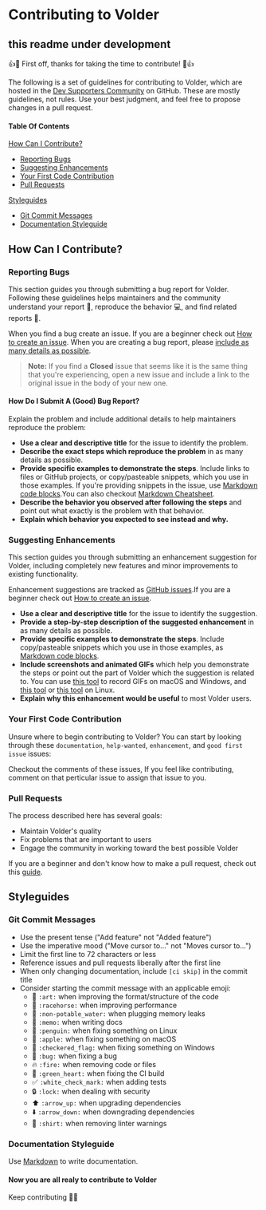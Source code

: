 # Contributing to Volder
## this readme under development
👍🎉 First off, thanks for taking the time to contribute! 🎉👍

The following is a set of guidelines for contributing to Volder, which are hosted in the [Dev Supporters Community](https://github.com/devSupporters) on GitHub. These are mostly guidelines, not rules. Use your best judgment, and feel free to propose changes in a pull request.

#### Table Of Contents

[How Can I Contribute?](#how-can-i-contribute)
  * [Reporting Bugs](#reporting-bugs)
  * [Suggesting Enhancements](#suggesting-enhancements)
  * [Your First Code Contribution](#your-first-code-contribution)
  * [Pull Requests](#pull-requests)

[Styleguides](#styleguides)
  * [Git Commit Messages](#git-commit-messages)
  * [Documentation Styleguide](#documentation-styleguide)

## How Can I Contribute?

### Reporting Bugs

This section guides you through submitting a bug report for Volder. Following these guidelines helps maintainers and the community understand your report :pencil:, reproduce the behavior :computer:, and find related reports :mag_right:.

When you find a bug create an issue. If you are a beginner check out [How to create an issue](https://docs.github.com/en/issues/tracking-your-work-with-issues/creating-an-issue). When you are creating a bug report, please [include as many details as possible](#how-do-i-submit-a-good-bug-report).

> **Note:** If you find a **Closed** issue that seems like it is the same thing that you're experiencing, open a new issue and include a link to the original issue in the body of your new one.

#### How Do I Submit A (Good) Bug Report?

Explain the problem and include additional details to help maintainers reproduce the problem:

* **Use a clear and descriptive title** for the issue to identify the problem.
* **Describe the exact steps which reproduce the problem** in as many details as possible.
* **Provide specific examples to demonstrate the steps**. Include links to files or GitHub projects, or copy/pasteable snippets, which you use in those examples. If you're providing snippets in the issue, use [Markdown code blocks](https://help.github.com/articles/markdown-basics/#multiple-lines).You can also checkout [Markdown Cheatsheet](https://github.com/adam-p/markdown-here/wiki/Markdown-Cheatsheet).
* **Describe the behavior you observed after following the steps** and point out what exactly is the problem with that behavior.
* **Explain which behavior you expected to see instead and why.**

### Suggesting Enhancements

This section guides you through submitting an enhancement suggestion for Volder, including completely new features and minor improvements to existing functionality. 

Enhancement suggestions are tracked as [GitHub issues](https://guides.github.com/features/issues/).If you are a beginner check out [How to create an issue](https://docs.github.com/en/issues/tracking-your-work-with-issues/creating-an-issue).

* **Use a clear and descriptive title** for the issue to identify the suggestion.
* **Provide a step-by-step description of the suggested enhancement** in as many details as possible.
* **Provide specific examples to demonstrate the steps**. Include copy/pasteable snippets which you use in those examples, as [Markdown code blocks](https://help.github.com/articles/markdown-basics/#multiple-lines).
* **Include screenshots and animated GIFs** which help you demonstrate the steps or point out the part of Volder which the suggestion is related to. You can use [this tool](https://www.cockos.com/licecap/) to record GIFs on macOS and Windows, and [this tool](https://github.com/colinkeenan/silentcast) or [this tool](https://github.com/GNOME/byzanz) on Linux.
* **Explain why this enhancement would be useful** to most Volder users.

### Your First Code Contribution

Unsure where to begin contributing to Volder? You can start by looking through these `documentation`, `help-wanted`, `enhancement`, and `good first issue` issues:

Checkout the comments of these issues, If you feel like contributing, comment on that perticular issue to assign that issue to you.

### Pull Requests

The process described here has several goals:

- Maintain Volder's quality
- Fix problems that are important to users
- Engage the community in working toward the best possible Volder

If you are a beginner and don't know how to make a pull request, check out this [guide](https://docs.github.com/en/github/collaborating-with-pull-requests/proposing-changes-to-your-work-with-pull-requests/creating-a-pull-request).

## Styleguides

### Git Commit Messages

* Use the present tense ("Add feature" not "Added feature")
* Use the imperative mood ("Move cursor to..." not "Moves cursor to...")
* Limit the first line to 72 characters or less
* Reference issues and pull requests liberally after the first line
* When only changing documentation, include `[ci skip]` in the commit title
* Consider starting the commit message with an applicable emoji:
    * :art: `:art:` when improving the format/structure of the code
    * :racehorse: `:racehorse:` when improving performance
    * :non-potable_water: `:non-potable_water:` when plugging memory leaks
    * :memo: `:memo:` when writing docs
    * :penguin: `:penguin:` when fixing something on Linux
    * :apple: `:apple:` when fixing something on macOS
    * :checkered_flag: `:checkered_flag:` when fixing something on Windows
    * :bug: `:bug:` when fixing a bug
    * :fire: `:fire:` when removing code or files
    * :green_heart: `:green_heart:` when fixing the CI build
    * :white_check_mark: `:white_check_mark:` when adding tests
    * :lock: `:lock:` when dealing with security
    * :arrow_up: `:arrow_up:` when upgrading dependencies
    * :arrow_down: `:arrow_down:` when downgrading dependencies
    * :shirt: `:shirt:` when removing linter warnings

### Documentation Styleguide

Use [Markdown](https://guides.github.com/features/mastering-markdown/) to write documentation.

#### Now you are all realy to contribute to Volder

Keep contributing 👨‍💻

